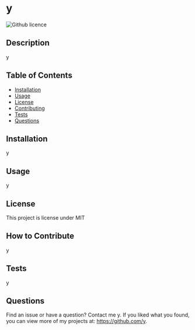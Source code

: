# y
![Github licence](https://img.shields.io/badge/license-MIT-blue.svg)
	
## Description 
y

## Table of Contents
  * [Installation](#installation)
  * [Usage](#usage)
  * [License](#license)
  * [Contributing](#contributing)
  * [Tests](#tests)
  * [Questions](#questions)

## Installation 
y
	
## Usage 
y

## License 
This project is license under MIT

## How to Contribute 
y

## Tests
y

## Questions
Find an issue or have a question? Contact me y. 
If you liked what you found, you can view more of my projects at: 
https://github.com/y.

